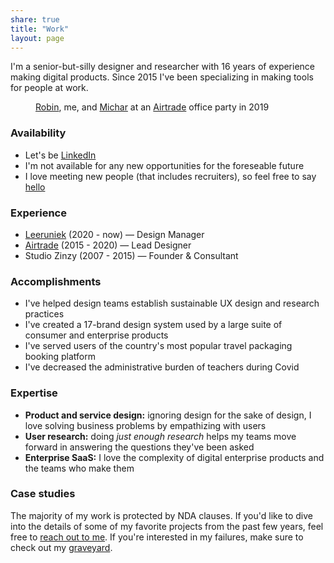 ```yaml
---
share: true
title: "Work"
layout: page
---
```

I'm a senior-but-silly designer and researcher with 16 years of experience making digital products. Since 2015 I've been specializing in making tools for people at work. 

<div class="breakout">
<div class="breakout-content">
<figure>
<img src="https://res.cloudinary.com/dbi2zounq/image/upload/v1673958111/me/zinzy-at-a-party_vrzlqr.jpg" alt="" />
<figcaption><a href="https://www.linkedin.com/in/robin-de-bruin-14b6025a/" target="_blank">Robin</a>, me, and <a href="https://www.linkedin.com/in/micharbreems/" target="_blank">Michar</a> at an <a href="https://www.airtrade.com/" target="_blank">Airtrade</a> office party in 2019</figcaption>
</figure>
</div>
</div>

### Availability
- Let's be [LinkedIn](https://www.linkedin.com/in/zinzy/)
- I'm not available for any new opportunities for the foreseable future
- I love meeting new people (that includes recruiters), so feel free to say [hello](/hello)

### Experience
- [Leeruniek](https://leeruniek.nl/) (2020 - now) — Design Manager
- [Airtrade](https://airtrade.com) (2015 - 2020) — Lead Designer
- Studio Zinzy (2007 - 2015) — Founder & Consultant




### Accomplishments
- I've helped design teams establish sustainable UX design and research practices
- I've created a 17-brand design system used by a large suite of consumer and enterprise products 
- I've served users of the country's most popular travel packaging booking platform
- I've decreased the administrative burden of teachers during Covid

### Expertise
- **Product and service design:** ignoring design for the sake of design, I love solving business problems by empathizing with users
- **User research:** doing _just enough research_ helps my teams move forward in answering the questions they've been asked
- **Enterprise SaaS:** I love the complexity of digital enterprise products and the teams who make them

### Case studies
The majority of my work is protected by NDA clauses. If you'd like to dive into the details of some of my favorite projects from the past few years, feel free to [reach out to me](/hello). If you're interested in my failures, make sure to check out my [graveyard](/graveyard).